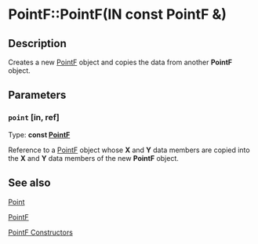 # PointF::PointF(IN const PointF &)

## Description

Creates a new [PointF](https://learn.microsoft.com/windows/desktop/api/gdiplustypes/nl-gdiplustypes-pointf) object and copies the data from another **PointF** object.

## Parameters

### `point` [in, ref]

Type: **const [PointF](https://learn.microsoft.com/windows/desktop/api/gdiplustypes/nl-gdiplustypes-pointf)**

Reference to a [PointF](https://learn.microsoft.com/windows/desktop/api/gdiplustypes/nl-gdiplustypes-pointf) object whose
**X** and
**Y** data members are copied into the
**X** and
**Y** data members of the new **PointF** object.

## See also

[Point](https://learn.microsoft.com/windows/desktop/api/gdiplustypes/nl-gdiplustypes-point)

[PointF](https://learn.microsoft.com/windows/desktop/api/gdiplustypes/nl-gdiplustypes-pointf)

[PointF Constructors](https://learn.microsoft.com/windows/desktop/gdiplus/-gdiplus-class-pointf-constructors)